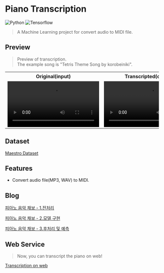 # Piano Transcription
![Python](https://img.shields.io/badge/Python-3776AB?style=for-the-badge&logo=Python&logoColor=white) ![Tensorflow](https://img.shields.io/badge/Tensorflow-FF6F00?style=for-the-badge&logo=Tensorflow&logoColor=white)

> A Machine Learning project for convert audio to MIDI file.

## Preview

> Preview of transcription.</br>
> The example song is "Tetris Theme Song by korobeiniki".

<div align="center">
  <table>
    <tr align="center">
      <th>Original(input)</th>
      <th>Transcripted(output)</th>
    </tr>
    <tr align="center">
      <td><video src="https://github.com/kuper0201/Piano_Transcription/assets/17348056/aec4244f-75d3-4ccb-b98f-77c416c95398"/></td>
      <td><video src="https://github.com/kuper0201/Piano_Transcription/assets/17348056/47ed6aa7-58a9-4555-9fd9-533e07aa1019"/></td>
    </tr>
  </table>
</div>

## Dataset

[Maestro Dataset](https://magenta.tensorflow.org/datasets/maestro)

## Features

- Convert audio file(MP3, WAV) to MIDI.

## Blog

[피아노 음악 채보 - 1.전처리](https://jeong-jun.su/piano-transcription-preproc)

[피아노 음악 채보 - 2.모델 구현](https://jeong-jun.su/piano-transcription-model)

[피아노 음악 채보 - 3.후처리 및 예측](https://jeong-jun.su/piano-transcription-postproc)

## Web Service

> Now, you can transcript the piano on web!

[Transcription on web](https://trans.jeong-jun.su)
